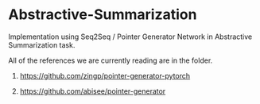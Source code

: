 # Abstractive-Summarization

Implementation using Seq2Seq / Pointer Generator Network in Abstractive Summarization task.

All of the references we are currently reading are in the folder.

1. https://github.com/zingp/pointer-generator-pytorch

2. https://github.com/abisee/pointer-generator
